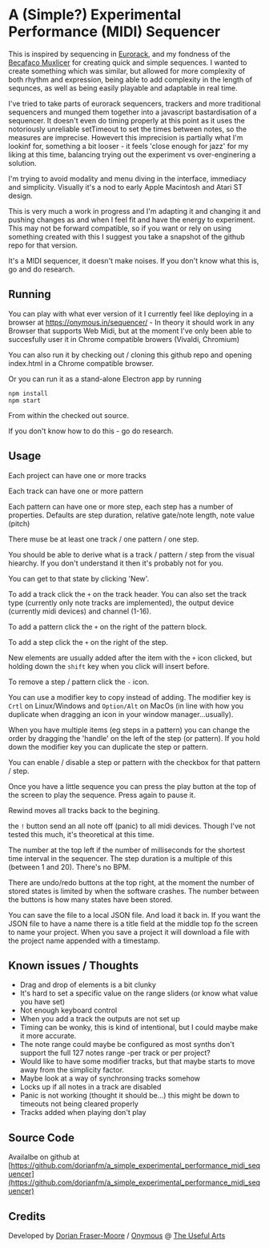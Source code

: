 # A (Simple?) Experimental Performance (MIDI) Sequencer

This is inspired by sequencing in [Eurorack](https://en.wikipedia.org/wiki/Eurorack), and my fondness of the [Becafaco Muxlicer](https://www.befaco.org/muxlicer-2/) for creating quick and simple sequences. I wanted to create something which was similar, but allowed for more complexity of both rhythm and expression, being able to add complexity in the length of sequnces, as well as being easily playable and adaptable in real time. 

I've tried to take parts of eurorack sequencers, trackers and more traditional sequencers and munged them together into a javascript bastardisation of a sequencer. It doesn't even do timing properly at this point as it uses the notoriously unreliable setTimeout to set the times between notes, so the measures are imprecise. Howevert this imprecision is partially what I'm lookinf for, something a bit looser - it feels 'close enough for jazz' for my liking at this time, balancing trying out the experiment vs over-enginering a solution.

I'm trying to avoid modality and menu diving in the interface, immediacy and simplicity. Visually it's a nod to early Apple Macintosh and Atari ST design. 

This is very much a work in progress and I'm adapting it and changing it and pushing changes as and when I feel fit and have the energy to experiment. This may not be forward compatible, so if you want or rely on using something created with this I suggest you take a snapshot of the github repo for that version.

It's a MIDI sequencer, it doesn't make noises. If you don't know what this is, go and do research.

## Running

You can play with what ever version of it I currently feel like deploying in a browser at https://onymous.in/sequencer/ - In theory it should work in any Browser that supports Web Midi, but at the moment I've only been able to succesfully user it in Chrome compatible browers (Vivaldi, Chromium)

You can also run it by checking out / cloning this github repo and opening index.html in a Chrome compatible browser.

Or you can run it as a stand-alone Electron app by running

```
npm install
npm start
```

From within the checked out source.

If you don't know how to do this - go do research.

## Usage

Each project can have one or more tracks

Each track can have one or more pattern

Each pattern can have one or more step, each step has a number of properties. Defaults are step duration, relative gate/note length, note value (pitch)

There muse be at least one track / one pattern / one step. 

You should be able to derive what is a track / pattern / step from the visual hiearchy. If you don't understand it then it's probably not for you.

You can get to that state by clicking 'New'.

To add a track click the `+` on the track header. You can also set the track type (currently only note tracks are implemented), the output device (currently midi devices) and channel (1-16).

To add a pattern click the `+` on the right of the pattern block.

To add a step click the `+` on the right of the step.

New elements are usually added after the item with the `+` icon clicked, but holding down the `shift` key when you click will insert before.

To remove a step / pattern click the `-` icon.

You can use a modifier key to copy instead of adding. The modifier key is `Crtl` on Linux/Windows and `Option/Alt` on MacOs (in line with how you duplicate when dragging an icon in your window manager...usually).

When you have multiple items (eg steps in a pattern) you can change the order by dragging the 'handle' on the left of the step (or pattern). If you hold down the modifier key you can duplicate the step or pattern.

You can enable / disable a step or pattern with the checkbox for that pattern / step.

Once you have a little sequence you can press the play button at the top of the screen to play the sequence. Press again to pause it.

Rewind moves all tracks back to the begining.

the `!` button send an all note off (panic) to all midi devices. Though I've not tested this much, it's theoretical at this time.

The number at the top left if the number of milliseconds for the shortest time interval in the sequencer. The step duration is a multiple of this (between 1 and 20). There's no BPM.

There are undo/redo buttons at the top right, at the moment the number of stored states is limited by when the software crashes. The number between the buttons is how many states have been stored. 

You can save the file to a local JSON file. And load it back in. If you want the JSON file to have a name there is a title field at the middle top fo the screen to name your project. When you save a project it will download a file with the project name appended with a timestamp. 

## Known issues / Thoughts

* Drag and drop of elements is a bit clunky
* It's hard to set a specific value on the range sliders (or know what value you have set)
* Not enough keyboard control 
* When you add a track the outputs are not set up
* Timing can be wonky, this is kind of intentional, but I could maybe make it more accurate.
* The note range could maybe be configured as most synths don't support the full 127 notes range -per track or per project?
* Would like to have some modifier tracks, but that maybe starts to move away from the simplicity factor.
* Maybe look at a way of synchronsing tracks somehow
* Locks up if all notes in a track are disabled 
* Panic is not working (thought it should be...) this might be down to timeouts not being cleared properly
* Tracks added when playing don't play

## Source Code

Availalbe on github at [https://github.com/dorianfm/a_simple_experimental_performance_midi_sequencer](https://github.com/dorianfm/a_simple_experimental_performance_midi_sequencer)

## Credits

Developed by [Dorian Fraser-Moore](https://dorian.fraser-moore.com) / [Onymous](https://onymous.in) @ [The Useful Arts](https://theusefularts.org)
